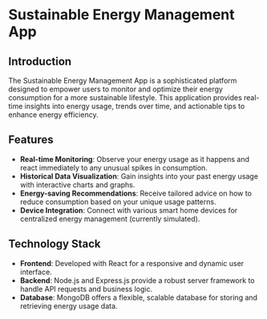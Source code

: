 # Sustainable Energy Management App

## Introduction
The Sustainable Energy Management App is a sophisticated platform designed to empower users to monitor and optimize their energy consumption for a more sustainable lifestyle. This application provides real-time insights into energy usage, trends over time, and actionable tips to enhance energy efficiency.

## Features
- **Real-time Monitoring**: Observe your energy usage as it happens and react immediately to any unusual spikes in consumption.
- **Historical Data Visualization**: Gain insights into your past energy usage with interactive charts and graphs.
- **Energy-saving Recommendations**: Receive tailored advice on how to reduce consumption based on your unique usage patterns.
- **Device Integration**: Connect with various smart home devices for centralized energy management (currently simulated).

## Technology Stack
- **Frontend**: Developed with React for a responsive and dynamic user interface.
- **Backend**: Node.js and Express.js provide a robust server framework to handle API requests and business logic.
- **Database**: MongoDB offers a flexible, scalable database for storing and retrieving energy usage data.